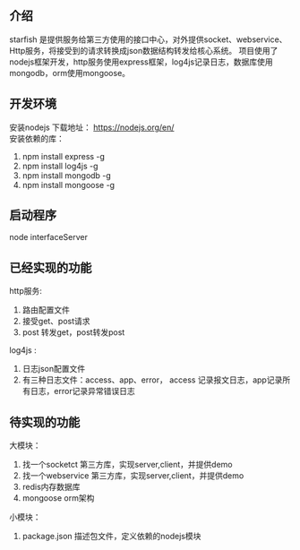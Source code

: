 ## 介绍
starfish 是提供服务给第三方使用的接口中心，对外提供socket、webservice、Http服务，将接受到的请求转换成json数据结构转发给核心系统。
项目使用了nodejs框架开发，http服务使用express框架，log4js记录日志，数据库使用mongodb，orm使用mongoose。

## 开发环境
安装nodejs 下载地址： https://nodejs.org/en/  
安装依赖的库：
1.  npm install express -g
2.  npm install log4js -g
3.  npm install mongodb -g
4. 	npm install mongoose -g

## 启动程序
node interfaceServer

## 已经实现的功能
http服务:
1. 路由配置文件
1. 接受get、post请求
2. post 转发get，post转发post

log4js :
1. 日志json配置文件
2. 有三种日志文件：access、app、error， access 记录报文日志，app记录所有日志，error记录异常错误日志


## 待实现的功能
大模块：
1. 找一个socketct 第三方库，实现server,client，并提供demo
2. 找一个webservice 第三方库，实现server,client，并提供demo
3. redis内存数据库
3. mongoose orm架构

小模块：
1. package.json 描述包文件，定义依赖的nodejs模块


